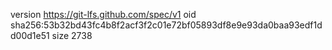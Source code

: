 version https://git-lfs.github.com/spec/v1
oid sha256:53b32bd43fc4b8f2acf3f2c01e72bf05893df8e9e93da0baa93edf1dd00d1e51
size 2738
